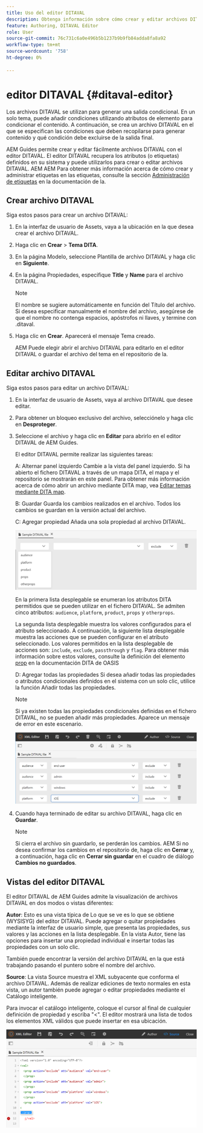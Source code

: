 ```yaml
---
title: Uso del editor DITAVAL
description: Obtenga información sobre cómo crear y editar archivos DITAVAL con el Editor DIVATAL en AEM Guides. Descubra cómo el editor DITAVAL admite archivos DITAVAL en las vistas de autor y origen.
feature: Authoring, DITAVAL Editor
role: User
source-git-commit: 76c731c6a0e496b5b1237b9b9fb84adda8fa8a92
workflow-type: tm+mt
source-wordcount: '758'
ht-degree: 0%

---
```


# editor DITAVAL {#ditaval-editor}

Los archivos DITAVAL se utilizan para generar una salida condicional. En un solo tema, puede añadir condiciones utilizando atributos de elemento para condicionar el contenido. A continuación, se crea un archivo DITAVAL en el que se especifican las condiciones que deben recopilarse para generar contenido y qué condición debe excluirse de la salida final.

AEM Guides permite crear y editar fácilmente archivos DITAVAL con el editor DITAVAL. El editor DITAVAL recupera los atributos \(o etiquetas\) definidos en su sistema y puede utilizarlos para crear o editar archivos DITAVAL. AEM AEM Para obtener más información acerca de cómo crear y administrar etiquetas en las etiquetas, consulte la sección [Administración de etiquetas](https://experienceleague.adobe.com/docs/experience-manager-cloud-service/sites/authoring/features/tags.html?lang=en) en la documentación de la.

## Crear archivo DITAVAL

Siga estos pasos para crear un archivo DITAVAL:

1. En la interfaz de usuario de Assets, vaya a la ubicación en la que desea crear el archivo DITAVAL.

1. Haga clic en **Crear** \> **Tema DITA**.

1. En la página Modelo, seleccione Plantilla de archivo DITAVAL y haga clic en **Siguiente**.

1. En la página Propiedades, especifique **Title** y **Name** para el archivo DITAVAL.

   >[!NOTE]
   >
   > El nombre se sugiere automáticamente en función del Título del archivo. Si desea especificar manualmente el nombre del archivo, asegúrese de que el nombre no contenga espacios, apóstrofos ni llaves, y termine con .ditaval.

1. Haga clic en **Crear**. Aparecerá el mensaje Tema creado.

   AEM Puede elegir abrir el archivo DITAVAL para editarlo en el editor DITAVAL o guardar el archivo del tema en el repositorio de la.


## Editar archivo DITAVAL

Siga estos pasos para editar un archivo DITAVAL:

1. En la interfaz de usuario de Assets, vaya al archivo DITAVAL que desee editar.

1. Para obtener un bloqueo exclusivo del archivo, selecciónelo y haga clic en **Desproteger**.

1. Seleccione el archivo y haga clic en **Editar** para abrirlo en el editor DITAVAL de AEM Guides.

   El editor DITAVAL permite realizar las siguientes tareas:

   A: Alternar panel izquierdo
Cambie a la vista del panel izquierdo. Si ha abierto el fichero DITAVAL a través de un mapa DITA, el mapa y el repositorio se mostrarán en este panel. Para obtener más información acerca de cómo abrir un archivo mediante DITA map, vea [Editar temas mediante DITA map](map-editor-advanced-map-editor.md#id17ACJ0F0FHS).

   B: Guardar
Guarda los cambios realizados en el archivo. Todos los cambios se guardan en la versión actual del archivo.

   C: Agregar propiedad
Añada una sola propiedad al archivo DITAVAL.

   ![](images/ditaval-editor-props.png)

   En la primera lista desplegable se enumeran los atributos DITA permitidos que se pueden utilizar en el fichero DITAVAL. Se admiten cinco atributos: `audience`, `platform`, `product`, `props` y `otherprops`.

   La segunda lista desplegable muestra los valores configurados para el atributo seleccionado. A continuación, la siguiente lista desplegable muestra las acciones que se pueden configurar en el atributo seleccionado. Los valores permitidos en la lista desplegable de acciones son: `include`, `exclude`, `passthrough` y `flag`. Para obtener más información sobre estos valores, consulte la definición del elemento [prop](http://docs.oasis-open.org/dita/dita/v1.3/errata01/os/complete/part3-all-inclusive/langRef/ditaval/ditaval-prop.html#ditaval-prop) en la documentación DITA de OASIS

   D: Agregar todas las propiedades
Si desea añadir todas las propiedades o atributos condicionales definidos en el sistema con un solo clic, utilice la función Añadir todas las propiedades.

   >[!NOTE]
   >
   > Si ya existen todas las propiedades condicionales definidas en el fichero DITAVAL, no se pueden añadir más propiedades. Aparece un mensaje de error en este escenario.

   ![](images/ditaval-all-props.png)

1. Cuando haya terminado de editar su archivo DITAVAL, haga clic en **Guardar**.

   >[!NOTE]
   >
   > Si cierra el archivo sin guardarlo, se perderán los cambios. AEM Si no desea confirmar los cambios en el repositorio de, haga clic en **Cerrar** y, a continuación, haga clic en **Cerrar sin guardar** en el cuadro de diálogo **Cambios no guardados**.


## Vistas del editor DITAVAL

El editor DITAVAL de AEM Guides admite la visualización de archivos DITAVAL en dos modos o vistas diferentes:

**Autor**:   Esto es una vista típica de Lo que se ve es lo que se obtiene \(WYSISYG\) del editor DITAVAL. Puede agregar o quitar propiedades mediante la interfaz de usuario simple, que presenta las propiedades, sus valores y las acciones en la lista desplegable. En la vista Autor, tiene las opciones para insertar una propiedad individual e insertar todas las propiedades con un solo clic.

También puede encontrar la versión del archivo DITAVAL en la que está trabajando pasando el puntero sobre el nombre del archivo.

**Source**:   La vista Source muestra el XML subyacente que conforma el archivo DITAVAL. Además de realizar ediciones de texto normales en esta vista, un autor también puede agregar o editar propiedades mediante el Catálogo inteligente.

Para invocar el catálogo inteligente, coloque el cursor al final de cualquier definición de propiedad y escriba &quot;&lt;&quot;. El editor mostrará una lista de todos los elementos XML válidos que puede insertar en esa ubicación.

![](images/ditaval-source-view.png)
